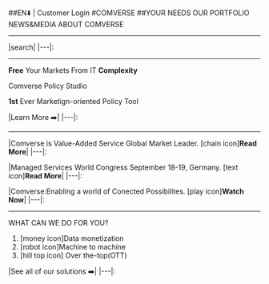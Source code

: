 ##EN:arrow_down: | Customer Login
#COMVERSE 
##YOUR NEEDS  OUR PORTFOLIO  NEWS&MEDIA    ABOUT COMVERSE    
***
|search|
|---|:
***
**Free**  Your Markets From IT **Complexity**

Comverse Policy Studio

**1st** Ever Marketign-oriented Policy Tool

|Learn More :arrow_right:|
|---|:
***
|Comverse is Value-Added Service Global Market Leader. [chain icon]**Read More**|
|---|:

|Managed Services World Congress September 18-19, Germany. [text icon]**Read More**|
|---|:

|Comverse:Enabling a world of Conected Possibilites. [play icon]**Watch Now**|
|---|:
***

WHAT CAN WE DO FOR YOU?

1. [money icon]Data monetization
2. [robot icon]Machine to machine
3. [hill top icon] Over the-top(OTT)

|See all of our solutions :arrow_right:|
|---|:
